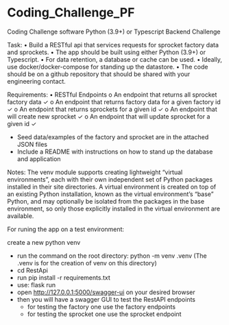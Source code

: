 # Coding_Challenge_PF
Coding Challenge software
Python (3.9+) or Typescript Backend Challenge

Task:
•	Build a RESTful api that services requests for sprocket factory data and sprockets.
•	The app should be built using either Python (3.9+) or Typescript.
•	For data retention, a database or cache can be used.
•	Ideally, use docker/docker-compose for standing up the datastore.
•	The code should be on a github repository that should be shared with your engineering contact.

Requirements:
•	RESTful Endpoints
o	An endpoint that returns all sprocket factory data ✓
o	An endpoint that returns factory data for a given factory id ✓
o	An endpoint that returns sprockets for a given id ✓
o	An endpoint that will create new sprocket ✓
o	An endpoint that will update sprocket for a given id ✓
   -  Seed data/examples of the factory and sprocket are in the attached JSON files
   -  Include a README with instructions on how to stand up the database and application

Notes:
The venv module supports creating lightweight “virtual environments”, each with their own independent set of Python packages installed in their site directories. A virtual environment is created on top of an existing Python installation, known as the virtual environment’s “base” Python, and may optionally be isolated from the packages in the base environment, so only those explicitly installed in the virtual environment are available.


For runing the app on a test environment:

create a new python venv
- run the command on the root directory: python -m venv .venv (The .venv is for the creation of venv on this directory)
- cd RestApi
- run pip install -r requirements.txt
- use: flask run
- open http://127.0.0.1:5000/swagger-ui on your desired browser
- then you will have a swagger GUI to test the RestAPI endpoints
   - for testing the factory one use the factory endpoints
   - for testing the sprocket one use the sprocket endpoint 
